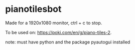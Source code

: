# pianotilesbot
Made for a 1920x1080 monitor, ctrl + c to stop.

To be used on: https://poki.com/en/g/piano-tiles-2.


note: must have python and the package pyautogui installed
